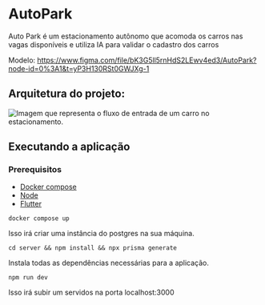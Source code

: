 # AutoPark
Auto Park é um estacionamento autônomo que acomoda os carros nas vagas disponíveis e utiliza IA para validar o cadastro dos carros

Modelo:
https://www.figma.com/file/bK3G5ll5rnHdS2LEwv4ed3/AutoPark?node-id=0%3A1&t=yP3H130RSt0GWJXg-1

## Arquitetura do projeto:

<img src="assets/Sem título-2023-04-22-1137.png" title="Imagem que representa o fluxo de entrada de um carro no estacionamento."/>

## Executando a aplicação

### Prerequisitos

- <a href="https://docs.docker.com/engine/install/">Docker compose</a>
- <a href="https://nodejs.org/en/download">Node</a>
- <a href="https://docs.flutter.dev/get-started/install">Flutter</a>

<code>docker compose up</code>

Isso irá criar uma instância do postgres na sua máquina.

<code>cd server &&
npm install &&
npx prisma generate
</code>

Instala todas as dependências necessárias para a aplicação.

<code>npm run dev</code>

Isso irá subir um servidos na porta localhost:3000